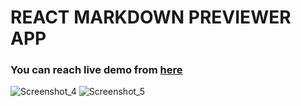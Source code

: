 <h1>REACT MARKDOWN PREVIEWER APP</h1>

<h3>You can reach live demo from <a href="https://furkanlebit7-markdownpreviewer.netlify.app/">here</a></h3>

![Screenshot_4](https://user-images.githubusercontent.com/59422278/202390279-00efd196-1cb0-4fa7-be03-5ca9e50c6645.png)
![Screenshot_5](https://user-images.githubusercontent.com/59422278/202390272-791c12ff-6d55-4a3a-9183-649a0d46b1cd.png)
